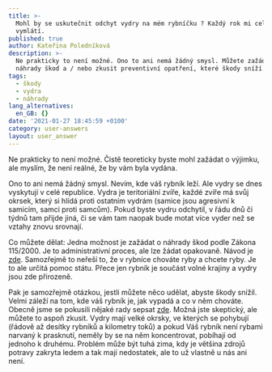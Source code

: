 ```yaml
---
title: >-
  Mohl by se uskutečnit odchyt vydry na mém rybníčku ? Každý rok mi celej
  vymlátí. 
published: true
author: Kateřina Poledníková
description: >-
  Ne prakticky to není možné. Ono to ani nemá žádný smysl. Můžete zažádat o
  náhrady škod a / nebo zkusit preventivní opatření, které škody sníží. 
tags:
  - škody
  - vydra
  - náhrady
lang_alternatives:
  en_GB: {}
date: '2021-01-27 18:45:59 +0100'
category: user-answers
layout: user_answer
---
```

Ne prakticky to není možné. Čistě teoreticky byste mohl zažádat o výjimku, ale myslím, že není reálné, že by vám byla vydána. 

Ono to ani nemá žádný smysl. Nevím, kde váš rybník leží. Ale vydry se dnes vyskytují v celé republice. Vydra je teritoriální zvíře, každé zvíře má svůj okrsek, který si hlídá proti ostatním vydrám (samice jsou agresivní k samicím, samci proti samcům). Pokud byste vydru odchytil, v řádu dnů či týdnů tam přijde jiná, či se vám tam naopak bude motat více vyder než se vztahy znovu srovnají. 

Co můžete dělat: Jedna možnost je zažádat o náhrady škod podle Zákona 115/2000. Je to administrativní proces, ale lze žádat opakovaně. Návod je [zde](https://www.vydryonline.cz/vydra/vydra-a-skody/nahrady-skod-dle-zakona). Samozřejmě to neřeší to, že v rybníce chováte ryby a chcete ryby. Je to ale určitá pomoc státu. Přece jen rybník je součást volné krajiny a vydry jsou zde přirozeně. 

Pak je samozřejmě otázkou, jestli můžete něco udělat, abyste škody snížil. Velmi záleží na tom, kde váš rybník je, jak vypadá a co v něm chováte. Obecně jsme se pokusili nějaké rady sepsat [zde](https://www.vydryonline.cz/vydra/vydra-a-skody/opatreni-ke-snizovani-skod). Možná jste skeptický, ale můžete to aspoň zkusit. Vydry mají velké okrsky, ve kterých se pohybují (řádově až desítky rybníků a kilometry toků) a pokud Váš rybník není rybami narvaný k prasknutí, neměly by se na něm koncentrovat, pobíhají od jednoho k druhému. Problém může být tuhá zima, kdy je většina zdrojů potravy zakryta ledem a tak mají nedostatek, ale to už vlastně u nás ani není.
